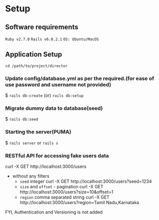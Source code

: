 # Setup

## Software requirements

`Ruby v2.7.0`
`Rails v6.0.2.1`
`OS: Ubuntu/MacOS`


## Application Setup

`cd /path/to/project/director`

### Update config/database.yml as per the required.(for ease of use password and username not provided)
$ `rails db:create` (or) `rails db:setup`

### Migrate dummy data to database(seed)
$ `rails db:seed`

### Starting the server(PUMA)
$ `rails server` or `rails s`


### RESTful API for accessing fake users data

  curl -X GET http://localhost:3000/users

  - without any filters
      - `seed` integer
          curl -X GET http://localhost:3000/users?seed=1234
      - `size` and  `offset`  - pagination
          curl -X GET http://localhost:3000/users?size=10&offset=1
      - `region` comma separated string
          curl -X GET http://localhost:3000/users?region=Tamil Nadu,Karnataka

FYI, Authentication and Versioning is not added
